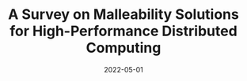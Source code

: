 ---
title: "A Survey on Malleability Solutions for High-Performance Distributed Computing"
collection: publications
permalink: /publication/2022-05-01-A-Survey-on-Malleability-Solutions-for-High-Performance-Distributed-Computing
type: "journal"
date: 2022-05-01
venue: '<em>Applied Science</em>(12), pp. 1-32'
paperurl: 'https://doi.org/10.3390/app12105231'
citation: ' J. Aliaga,  M. Castillo,  <strong>S. Iserte</strong>,  I. Martín-Álvarez, and  R. Mayo, &quot;A Survey on Malleability Solutions for High-Performance Distributed Computing.&quot; <em>Applied Science</em>(12), pp. 1-32, May 2022. ISSN: 2076-3417.'
---